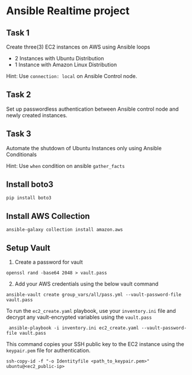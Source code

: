 # Ansible Realtime project

## Task 1

Create three(3) EC2 instances on AWS using Ansible loops
- 2 Instances with Ubuntu Distribution
- 1 Instance with Amazon Linux Distribution

Hint: Use `connection: local` on Ansible Control node.

## Task 2

Set up passwordless authentication between Ansible control node and newly created 
instances.

## Task 3

Automate the shutdown of Ubuntu Instances only using Ansible Conditionals

Hint: Use `when` condition on ansible `gather_facts`


## Install boto3

```
pip install boto3
```

## Install AWS Collection

```
ansible-galaxy collection install amazon.aws
```

## Setup Vault 

1. Create a password for vault
```
openssl rand -base64 2048 > vault.pass
```
2. Add your AWS credentials using the below vault command
```
ansible-vault create group_vars/all/pass.yml --vault-password-file vault.pass
```

To run the `ec2_create.yaml` playbook, use your `inventory.ini` file and decrypt any vault-encrypted variables using the `vault.pass`
```
 ansible-playbook -i inventory.ini ec2_create.yaml --vault-password-file vault.pass
```

This command copies your SSH public key to the EC2 instance using the `keypair.pem` file for authentication.
```
ssh-copy-id -f "-o Identityfile <path_to_keypair.pem>" ubuntu@<ec2_public-ip>
```
